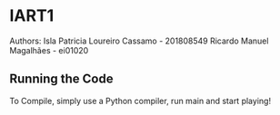 # IART1

Authors:
Isla Patricia Loureiro Cassamo - 201808549
Ricardo Manuel Magalhães - ei01020


## Running the Code
To Compile, simply use a Python compiler, run main and start playing!
